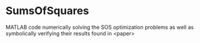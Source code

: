 # SumsOfSquares
MATLAB code numerically solving the SOS optimization problems as well as symbolically verifying their results found in &lt;paper>
